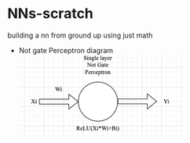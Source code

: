 # NNs-scratch
building a nn from ground up using just math

* Not gate Perceptron diagram
![percepton.drawio.png](percepton.drawio.png)
